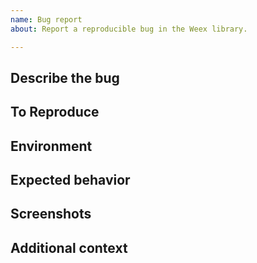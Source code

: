 ```yaml
---
name: Bug report
about: Report a reproducible bug in the Weex library.

---
```


<!--
Thanks for using Weex. Please follow the [Bug Report Guidelines](http://weex-project.io/bug-report-guidelines.html) to file issues. A good bug report should include the following information:
-->

<!-- Requirements: please go through this checklist before opening a new issue
  - * Review the documentation: https://weex.apache.org/index.html
  - * Search for existing issues: https://github.com/apache/incubator-weex/issues
  - * Use the latest Weex release: https://github.com/apache/incubator-weex/releases -->


## Describe the bug
<!-- A clear and concise description of what the bug is. -->

## To Reproduce
<!-- Steps to reproduce the behavior.  Include a MCVE using http://dotwe.org/vue , crash stacktrace or  share your app project. Please follow the guidelines for providing a MCVE: https://stackoverflow.com/help/mcve -->

## Environment
<!-- 
* Device: [e.g. iPhone6]
* OS: [e.g. iOS8.1]
* Version [e.g. 22]
* Build from source [e.g. yes/no] -->

## Expected behavior
<!-- A clear and concise description of what you expected to happen. -->

## Screenshots
<!-- If applicable, add screenshots to help explain your problem. -->

## Additional context
<!-- Add any other context about the problem here.-->
